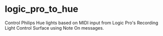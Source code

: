 # logic_pro_to_hue

Control Philips Hue lights based on MIDI input from Logic Pro's Recording Light Control Surface using Note On messages.
 
